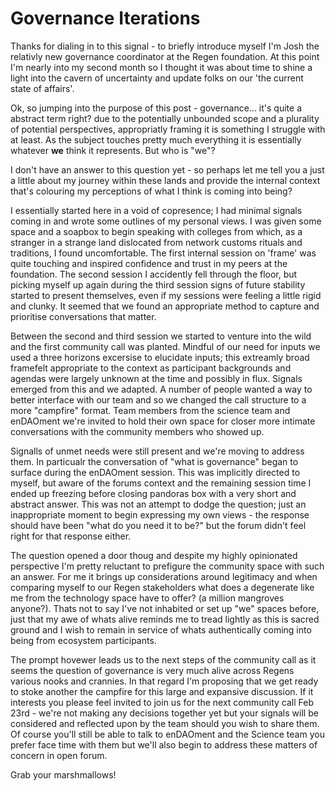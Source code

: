 # Governance Iterations

Thanks for dialing in to this signal - to briefly introduce myself I'm Josh the relativly new governance coordinator at the Regen foundation. At this point I'm nearly into my second month so I thought it was about time to shine a light into the cavern of uncertainty and update folks on our 'the current state of affairs'.

Ok, so jumping into the purpose of this post - governance... it's quite a abstract term right? due to the potentially unbounded scope and a plurality of potential perspectives, appropriatly framing it is something I struggle with at least. As the subject touches pretty much everything it is essentially whatever **we** think it represents. But who is "we"? 

I don't have an answer to this question yet - so perhaps let me tell you a just a little about my journey within these lands and provide the internal context that's colouring my perceptions of what I think is coming into being? 

I essentially started here in a void of copresence; I had minimal signals coming in and wrote some outlines of my personal views. I was given some space and a soapbox to begin speaking with colleges from which, as a stranger in a strange land dislocated from network customs rituals and traditions, I found uncomfortable. The first internal session on 'frame' was quite touching and inspired confidence and trust in my peers at the foundation. The second session I accidently fell through the floor, but picking myself up again during the third session signs of future stability started to present themselves, even if my sessions were feeling a little rigid and clunky. It seemed that we found an appropriate method to capture and prioritise conversations that matter.

Between the second and third session we started to venture into the wild and the first community call was planted. Mindful of our need for inputs we used a three horizons excersise to elucidate inputs; this extreamly broad framefelt appropriate to the context as participant backgrounds and agendas were largely unknown at the time and possibly in flux. Signals emerged from this and we adapted. A number of people wanted a way to better interface with our team and so we changed the call structure to a more "campfire" format. Team members from the science team and enDAOment we're invited to hold their own space for closer more intimate conversations with the community members who showed up. 

Signalls of unmet needs were still present and we're moving to address them. In particualr the conversation of "what is governance" began to surface during the enDAOment session. This was implicitly directed to myself, but aware of the forums context and the remaining session time I ended up freezing before closing pandoras box with a very short and abstract answer. This was not an attempt to dodge the question; just an inappropriate moment to begin expressing my own views - the response should have been "what do you need it to be?" but the forum didn't feel right for that response either. 

The question opened a door thoug and despite my highly opinionated perspective I'm pretty reluctant to prefigure the community space with such an answer. For me it brings up considerations around legitimacy and when comparing myself to our Regen stakeholders what does a degenerate like me from the technology space have to offer? (a million mangroves anyone?). Thats not to say I've not inhabited or set up "we" spaces before, just that my awe of whats alive reminds me to tread lightly as this is sacred ground and I wish to remain in service of whats authentically coming into being from ecosystem participants. 

The prompt hovewer leads us to the next steps of the community call as it seems the question of governance is very much alive across Regens various nooks and crannies. In that regard I'm proposing that we get ready to stoke another the campfire for this large and expansive discussion. If it interests you please feel invited to join us for the next community call Feb 23rd - we're not making any decisions together yet but your signals will be considered and reflected upon by the team should you wish to share them. Of course you'll still be able to talk to enDAOment and the Science team you prefer face time with them but we'll also begin to address these matters of concern in open forum. 

Grab your marshmallows!